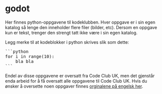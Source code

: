 # godot

Her finnes python-oppgavene til kodeklubben. Hver oppgave er i sin egen katalog
så lenge den inneholder flere filer (bilder, etc). Dersom en oppgave kun er
tekst, trenger den strengt tatt ikke være i sin egen katalog.

Legg merke til at kodeblokker i python skrives slik som dette:

<pre>
```python
for i in range(10):
    bla bla
```
</pre>

Endel av disse oppgavene er oversatt fra Code Club UK, men det gjenstår enda
arbeid for å få oversatt alle oppgavene til Code Club UK. Hvis du ønsker å
oversette noen oppgaver finnes [orginalene på engelsk
her](https://github.com/CodeClub/python-curriculum/tree/master/en-GB/lessons).
